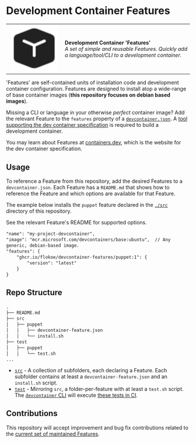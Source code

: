 # Development Container Features

<!-- markdownlint-disable no-inline-html -->
<table style="width: 100%; border-style: none;"><tr>
<td style="width: 140px; text-align: center;"><a href="https://github.com/devcontainers"><img width="128px" src="https://raw.githubusercontent.com/microsoft/fluentui-system-icons/78c9587b995299d5bfc007a0077773556ecb0994/assets/Cube/SVG/ic_fluent_cube_32_filled.svg" alt="devcontainers organization logo"/></a></td>
<td>
<strong>Development Container 'Features'</strong><br />
<i>A set of simple and reusable Features. Quickly add a language/tool/CLI to a development container.
</td>
</tr></table>
<!-- markdownlint-enable no-inline-html -->

'Features' are self-contained units of installation code and development container configuration.
Features are designed to install atop a wide-range of base container images (**this repository focuses on debian based images**).

Missing a CLI or language in your otherwise _perfect_ container image? Add the relevant Feature to the `features`
property of a [`devcontainer.json`](https://containers.dev/implementors/json_reference/#general-properties). A
[tool supporting the dev container specification](https://containers.dev/supporting) is required to build a development
container.

You may learn about Features at [containers.dev](https://containers.dev/implementors/features/), which is the website for the dev container specification.

## Usage

To reference a Feature from this repository, add the desired Features to a `devcontainer.json`. Each Feature has a `README.md` that shows how to reference the Feature and which options are available for that Feature.

The example below installs the `puppet` feature declared in the [`./src`](./src) directory of this
repository.

See the relevant Feature's README for supported options.

```jsonc
"name": "my-project-devcontainer",
"image": "mcr.microsoft.com/devcontainers/base:ubuntu",  // Any generic, debian-based image.
"features": {
    "ghcr.io/flokoe/devcontainer-features/puppet:1": {
        "version": "latest"
    }
}
```

## Repo Structure

```plain
.
├── README.md
├── src
│   ├── puppet
│   │   ├── devcontainer-feature.json
│   │   └── install.sh
├── test
│   ├── puppet
│   │   └── test.sh
...
```

- [`src`](src) - A collection of subfolders, each declaring a Feature.
  Each subfolder contains at least a `devcontainer-feature.json` and an `install.sh` script.
- [`test`](test) - Mirroring `src`, a folder-per-feature with at least a `test.sh` script.
  The [`devcontainer` CLI](https://github.com/devcontainers/cli) will execute [these tests in CI](https://github.com/devcontainers/features/blob/main/.github/workflows/test-all.yaml).

## Contributions

This repository will accept improvement and bug fix contributions related to the [current set of maintained Features](./src).
